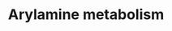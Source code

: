 ---
annotations:
- id: PW:0001232
  parent: classic metabolic pathway
  type: Pathway Ontology
  value: arylamine metabolic pathway
authors:
- MaintBot
- Mkutmon
description: ''
last-edited: 2019-08-16
organisms:
- Equus caballus
redirect_from:
- /index.php/Pathway:WP1211
- /instance/WP1211
revision: null
schema-jsonld:
- '@context': https://schema.org/
  '@id': https://wikipathways.github.io/pathways/WP1211.html
  '@type': Dataset
  creator:
    '@type': Organization
    name: WikiPathways
  description: ''
  keywords:
  - Acetyl-CoA
  - Arylamine
  - Arylamine N,O-sulfate
  - Arylamine N-glucuronide
  - Coenzyme A
  - Deacetylase
  - N-Acetylarylamine
  - N-aryl sulfamic acid
  - N-hydroxy-N-acetylamine
  - N-hydroxyarylamine
  - O-acetylarylamine
  - UGT1A4
  - UGT1A9
  - XP_001487907.1
  - XP_001493936.1
  - XP_001502088.1
  license: CC0
  name: Arylamine metabolism
seo: CreativeWork
title: Arylamine metabolism
wpid: WP1211
---